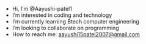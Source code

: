- Hi, I’m @Aayushi-patel1
- I’m interested in coding and technology
- I’m currently learning Btech computer engineering
- I’m looking to collaborate on programming
- How to reach me: aayushi15patel2007@gmail.com



<!---
Aayushi-patel1/Aayushi-patel1 is a ✨ special ✨ repository because its `README.md` (this file) appears on your GitHub profile.
You can click the Preview link to take a look at your changes.
--->
